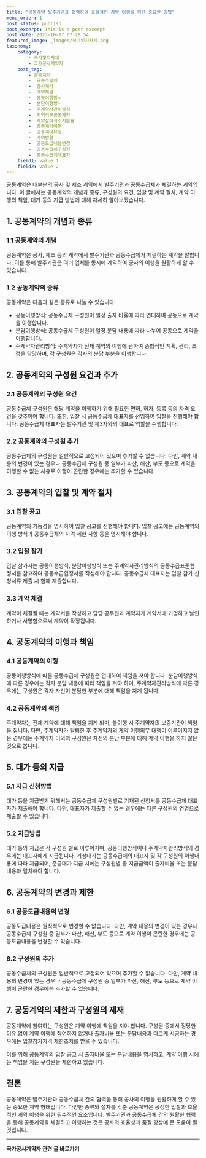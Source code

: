 ```yaml
---
title: "공동계약 발주기관과 협력하여 효율적인 계약 이행을 위한 중요한 방법"
menu_order: 1
post_status: publish
post_excerpt: This is a post excerpt
post_date: 2023-10-17 07:28:54
featured_image: _images/국가및지자체.png
taxonomy:
    category:
        - 국가및지자체
        - 국가공사계약자
    post_tag:
        - 공동계약
        -  공동수급체
        -  공사계약
        -  계약체결
        -  공동이행방식
        -  분담이행방식
        -  주계약자관리방식
        -  지역의무공동계약
        -  계약참여최소지분율
        -  공동계약이행
        -  공동계약유형
        -  계약변경
        -  공동도급내용변경
        -  공동수급체구성원
        -  공동수급체대표자
    field1: value 1
    field2: value 2
---
```




공동계약은 대부분의 공사 및 제조 계약에서 발주기관과 공동수급체가 체결하는 계약입니다. 이 글에서는 공동계약의 개념과 종류, 구성원의 요건, 입찰 및 계약 절차, 계약 이행의 책임, 대가 등의 지급 방법에 대해 자세히 알아보겠습니다.

## 1. 공동계약의 개념과 종류

### 1.1 공동계약의 개념

공동계약은 공사, 제조 등의 계약에서 발주기관과 공동수급체가 체결하는 계약을 말합니다. 이를 통해 발주기관은 여러 업체를 동시에 계약하여 공사의 이행을 원활하게 할 수 있습니다.

### 1.2 공동계약의 종류

공동계약은 다음과 같은 종류로 나눌 수 있습니다:

- 공동이행방식: 공동수급체 구성원이 일정 출자 비율에 따라 연대하여 공동으로 계약을 이행합니다.
- 분담이행방식: 공동수급체 구성원이 일정 분담 내용에 따라 나누어 공동으로 계약을 이행합니다.
- 주계약자관리방식: 주계약자가 전체 계약의 이행에 관하여 종합적인 계획, 관리, 조정을 담당하며, 각 구성원은 각자의 분담 부분을 이행합니다.

## 2. 공동계약의 구성원 요건과 추가

### 2.1 공동계약의 구성원 요건

공동수급체 구성원은 해당 계약을 이행하기 위해 필요한 면허, 허가, 등록 등의 자격 요건을 갖추어야 합니다. 또한, 입찰 시 공동수급체 대표자를 선임하여 입찰을 진행해야 합니다. 공동수급체 대표자는 발주기관 및 제3자와의 대표로 역할을 수행합니다.

### 2.2 공동계약의 구성원 추가

공동수급체의 구성원은 일반적으로 고정되어 있으며 추가할 수 없습니다. 다만, 계약 내용의 변경이 있는 경우나 공동수급체 구성원 중 일부가 파산, 해산, 부도 등으로 계약을 이행할 수 없는 사유로 이행이 곤란한 경우에는 추가할 수 있습니다.

## 3. 공동계약의 입찰 및 계약 절차

### 3.1 입찰 공고

공동계약의 가능성을 명시하여 입찰 공고를 진행해야 합니다. 입찰 공고에는 공동계약의 이행 방식과 공동수급체의 자격 제한 사항 등을 명시해야 합니다.

### 3.2 입찰 참가

입찰 참가자는 공동이행방식, 분담이행방식 또는 주계약자관리방식의 공동수급표준협정서를 참고하여 공동수급협정서를 작성해야 합니다. 공동수급체 대표자는 입찰 참가 신청서류 제출 시 함께 제출합니다.

### 3.3 계약 체결

계약이 체결될 때는 계약서를 작성하고 담당 공무원과 계약자가 계약서에 기명하고 날인하거나 서명함으로써 계약이 확정됩니다.

## 4. 공동계약의 이행과 책임

### 4.1 공동계약의 이행

공동이행방식에 따른 공동수급체 구성원은 연대하여 책임을 져야 합니다. 분담이행방식에 따른 경우에는 각자 분담 내용에 따라 책임을 져야 하며, 주계약자관리방식에 따른 경우에는 구성원은 각자 자신이 분담한 부분에 대해 책임을 지게 됩니다.

### 4.2 공동계약의 책임

주계약자는 전체 계약에 대해 책임을 지게 되며, 불이행 시 주계약자의 보증기관이 책임을 집니다. 다만, 주계약자가 탈퇴한 후 주계약자의 계약 이행의무 대행이 이루어지지 않은 경우에는 주계약자 이외의 구성원은 자신의 분담 부분에 대해 계약 이행을 하지 않은 것으로 봅니다.

## 5. 대가 등의 지급

### 5.1 지급 신청방법

대가 등을 지급받기 위해서는 공동수급체 구성원별로 기재된 신청서를 공동수급체 대표자가 제출해야 합니다. 다만, 대표자가 제출할 수 없는 경우에는 다른 구성원의 연명으로 제출할 수 있습니다.

### 5.2 지급방법

대가 등의 지급은 각 구성원 별로 이루어지며, 공동이행방식이나 주계약자관리방식의 경우에는 대표자에게 지급됩니다. 기성대가는 공동수급체의 대표자 및 각 구성원의 이행내용에 따라 지급되며, 준공대가 지급 시에는 구성원별 총 지급금액이 출자비율 또는 분담내용과 일치해야 합니다.

## 6. 공동계약의 변경과 제한

### 6.1 공동도급내용의 변경

공동도급내용은 원칙적으로 변경할 수 없습니다. 다만, 계약 내용의 변경이 있는 경우나 공동수급체 구성원 중 일부가 파산, 해산, 부도 등으로 계약 이행이 곤란한 경우에는 공동도급내용을 변경할 수 있습니다.

### 6.2 구성원의 추가

공동수급체의 구성원은 일반적으로 고정되어 있으며 추가할 수 없습니다. 다만, 계약 내용의 변경이 있는 경우나 공동수급체 구성원 중 일부가 파산, 해산, 부도 등으로 계약 이행이 곤란한 경우에는 추가할 수 있습니다.

## 7. 공동계약의 제한과 구성원의 제재

공동계약에 참여하는 구성원은 계약 이행에 책임을 져야 합니다. 구성원 중에서 정당한 이유 없이 계약 이행에 참여하지 않거나 출자비율 또는 분담내용과 다르게 시공하는 경우에는 입찰참가자격 제한조치를 받을 수 있습니다.

이를 위해 공동계약의 입찰 공고 시 출자비율 또는 분담내용을 명시하고, 계약 이행 시에는 책임을 지는 구성원을 제한하고 있습니다.

## 결론

공동계약은 발주기관과 공동수급체 간의 협력을 통해 공사의 이행을 원활하게 할 수 있는 중요한 계약 형태입니다. 다양한 종류와 절차를 갖춘 공동계약은 공정한 입찰과 효율적인 계약 이행을 위한 필수적인 요소입니다. 발주기관과 공동수급체 간의 원활한 협력을 통해 공동계약을 체결하고 이행하는 것은 공사의 효율성과 품질 향상에 큰 도움이 될 것입니다.


<!-- wp:separator -->
<hr class="wp-block-separator has-alpha-channel-opacity"/>
<!-- /wp:separator -->

<!-- wp:group {"backgroundColor":"base","layout":{"type":"constrained"}} -->
<div class="wp-block-group has-base-background-color has-background"><!-- wp:paragraph {"align":"center","fontSize":"large"} -->
<p class="has-text-align-center has-large-font-size"><strong>국가공사계약자 관련 글 바로가기</strong></p>
<!-- /wp:paragraph -->


<!-- wp:latest-posts
{"categories":[{"id":6878,"count":19,"description":"","link":"https://uknowlaw.com/category/%ea%b5%ad%ea%b0%80%ea%b3%b5%ec%82%ac%ea%b3%84%ec%95%bd%ec%9e%90/","name":"국가공사계약자","slug":"국가공사계약자","taxonomy":"category","parent":0,"meta":[],"_links":{"self":[{"href":"https://uknowlaw.com/wp-json/wp/v2/categories/6878"}],"collection":[{"href":"https://uknowlaw.com/wp-json/wp/v2/categories"}],"about":[{"href":"https://uknowlaw.com/wp-json/wp/v2/taxonomies/category"}],"wp:post_type":[{"href":"https://uknowlaw.com/wp-json/wp/v2/posts?categories=6878"}],"curies":[{"name":"wp","href":"https://api.w.org/{rel}","templated":true}]}}],"postsToShow":100,"excerptLength":28,"postLayout":"grid","columns":2,"featuredImageAlign":"left","featuredImageSizeSlug":"large","fontSize":"medium"} /--></div>
<!-- /wp:group -->